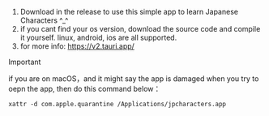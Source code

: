 1. Download in the release to use this simple app to learn Japanese Characters ^_^
2. if you cant find your os version, download the source code and compile it yourself. linux, android, ios are all supported.
3. for more info: https://v2.tauri.app/


> [!IMPORTANT]
> if you are on macOS，and it might say the app is damaged when you try to oepn the app, then do this command below：
> ```shell
> xattr -d com.apple.quarantine /Applications/jpcharacters.app
> ```
